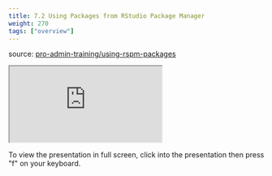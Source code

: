```yaml
---
title: 7.2 Using Packages from RStudio Package Manager
weight: 270
tags: ["overview"]
---
```


source: <a href="https://colorado.rstudio.com/rsc/pro-admin-training/using-rspm-packages" target="_blank">pro-admin-training/using-rspm-packages</a>
<div class="xaringan-column">
  <div class="responsive-container-xaringan">
    <div class="animated-r-wrapper">
      <div class="animated-r-vertical">
        <div class="animated-r-circle"></div>
      </div>
      <div class="animated-r-diagonal"></div>
    </div>
    <iframe 
      src="https://colorado.rstudio.com/rsc/pro-admin-training/using-rspm-packages/07_b_using_rspm_packages.html" 
          gesture="media"  allow="encrypted-media" allowfullscreen
          scrolling="no">
    </iframe>
  </div>
</div>


To view the presentation in full screen, click into the presentation then press "f" on your keyboard.

